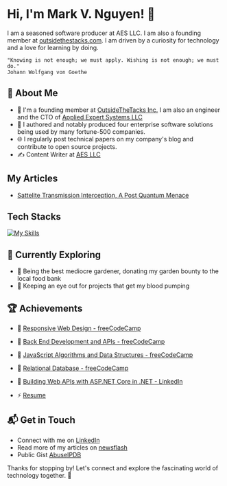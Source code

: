 # Hi, I'm Mark V. Nguyen! 👋

I am a seasoned software producer at AES LLC. I am also a founding member at [outsidethestacks.com](https://www.outsidethestack.net/).  I am driven by a curiosity for technology and a love for learning by doing. 

    "Knowing is not enough; we must apply. Wishing is not enough; we must do."
    Johann Wolfgang von Goethe

<!--   ![hurricanemark's Stats](https://github-readme-stats.vercel.app/api?username=hurricanemark&theme=vue-dark&show_icons=true&hide_border=true&count_private=true) -->

## 🚀 About Me

- 🔭 I'm a founding member at [OutsideTheTacks Inc.](https://outsidethestacks.com)  I am also an engineer and the CTO of [Applied Expert Systems LLC](https://new.aesclever.com)
- 📝 I authored and notably produced four enterprise software solutions being used by many fortune-500 companies.
- 🌐 I regularly post technical papers on my company's blog and contribute to open source projects.
- ✍️ Content Writer at [AES LLC](https://new.aesclever.com/newsflash)

## My Articles
- [Sattelite Transmission Interception, A Post Quantum Menace](https://gist.github.com/aesclever/895d3ae6b3e47cfd665d97fdf82e4795)


## Tech Stacks
[![My Skills](https://skillicons.dev/icons?i=cs,cpp,python,java,js,bash,docker,git,jenkins,aws,azure,mongodb,linux,windows,net,vscode,html,css)](https://skillicons.dev)

## 🌱 Currently Exploring

- 🚀 Being the best mediocre gardener, donating my garden bounty to the local food bank
- 🚀 Keeping an eye out for projects that get my blood pumping

 ## 🏆 Achievements

- 🌟   [Responsive Web Design - freeCodeCamp](https://freecodecamp.org/certification/marknltv/responsive-web-design)

- 🌟   [Back End Development and APIs - freeCodeCamp](https://freecodecamp.org/certification/marknltv/back-end-development-and-apis)

- 🌟   [JavaScript Algorithms and Data Structures - freeCodeCamp](https://freecodecamp.org/certification/marknltv/javascript-algorithms-and-data-structures)

- 🌟   [Relational Database - freeCodeCamp](https://freecodecamp.org/certification/marknltv/relational-database-v8)

- 🌟   [Building Web APIs with ASP.NET Core in .NET - LinkedIn](https://www.linkedin.com/learning/certificates/180b8c4d006dabad1bfe8b57a9290a34d104e354d8f66f1c4a8c49aa31922457)

- ⚡ [Resume](https://gist.github.com/hurricanemark/10fe4d8bbb07d766549dce6f6ec74ce9)
 
## 📬 Get in Touch

- Connect with me on [LinkedIn](https://linkedin.com/in/marknltv)
- Read more of my articles on [newsflash](https://new.aesclever.com/newsflash)
- Public Gist [AbuseIPDB](https://gist.github.com/hurricanemark/8949d1ec510ff03693bf20e603f0dc7f)
  
Thanks for stopping by! Let's connect and explore the fascinating world of technology together. 🚀



<!--

Here are some ideas to get you started:

- 🔭 I’m currently working on ...
- 🌱 I’m currently learning ...
- 👯 I’m looking to collaborate on ...
- 🤔 I’m looking for help with ...
- 💬 Ask me about ...
- 📫 How to reach me: ...
- 😄 Pronouns: ...
- ⚡ Fun fact: ...
-->



<!--
**hurricanemark/hurricanemark** is a ✨ _special_ ✨ repository because its `README.md` (this file) appears on your GitHub profile.

Here are some ideas to get you started:

- 🔭 I’m currently working on ...
- 🌱 I’m currently learning ...
- 👯 I’m looking to collaborate on ...
- 🤔 I’m looking for help with ...
- 💬 Ask me about ...
- 📫 How to reach me: ...
- 😄 Pronouns: ...
- ⚡ Fun fact: ...
-->
